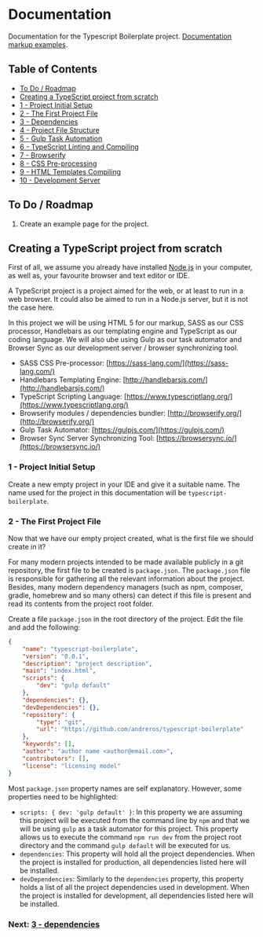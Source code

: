 # Documentation

Documentation for the Typescript Boilerplate project. [Documentation markup examples](examples.html).


## Table of Contents

*  [To Do / Roadmap](#roadmap)
*  [Creating a TypeScript project from scratch](#creating-project)
*  [1 - Project Initial Setup](#initial-setup)
*  [2 - The First Project File](#first-file)
*  [3 - Dependencies](chapter2.html#dependencies)
*  [4 - Project File Structure](chapter3.html#file-structure)
*  [5 - Gulp Task Automation](chapter4.html#task-automation)
*  [6 - TypeScript Linting and Compiling](chapter5.html#typescript)
*  [7 - Browserify](chapter6.html#browserify)
*  [8 - CSS Pre-processing](chapter7.html#sass)
*  [9 - HTML Templates Compiling](chapter8.html#handlebars)
*  [10 - Development Server](chapter9.html#browser-sync)


## To Do / Roadmap <a name="roadmap"></a>

1. Create an example page for the project.


## Creating a TypeScript project from scratch <a name="creating-project"></a>

First of all, we assume you already have installed [Node.js](https://nodejs.org/en/download/) in your computer, as well
as, your favourite browser and text editor or IDE.

A TypeScript project is a project aimed for the web, or at least to run in a web browser. It could also be aimed to run
in a Node.js server, but it is not the case here.

In this project we will be using HTML 5 for our markup, SASS as our CSS processor, Handlebars as our templating engine
and TypeScript as our coding language. We will also ube using Gulp as our task automator and Browser Sync as our
development server / browser synchronizing tool.

*  SASS CSS Pre-processor: [https://sass-lang.com/](https://sass-lang.com/)
*  Handlebars Templating Engine: [http://handlebarsjs.com/](http://handlebarsjs.com/)
*  TypeScript Scripting Language: [https://www.typescriptlang.org/](https://www.typescriptlang.org/)
*  Browserify modules / dependencies bundler: [http://browserify.org/](http://browserify.org/)
*  Gulp Task Automator: [https://gulpjs.com/](https://gulpjs.com/)
*  Browser Sync Server Synchronizing Tool: [https://browsersync.io/](https://browsersync.io/)


### 1 - Project Initial Setup <a name="initial-setup">

Create a new empty project in your IDE and give it a suitable name. The name used  for the project in this documentation
will be `typescript-boilerplate`.


### 2 - The First Project File <a name="first-file">

Now that we have our empty project created, what is the first file we should create in it?

For many modern projects intended to be made available publicly in a git repository, the first file to be created is
`package.json`. The `package.json` file is responsible for gathering all the relevant information about the project.
Besides, many modern dependency managers (such as npm, composer, gradle, homebrew and so many others) can detect if this
file is present and read its contents from the project root folder.

Create a file `package.json` in the root directory of the project. Edit the file and add the following:

```json
{
    "name": "typescript-boilerplate",
    "version": "0.0.1",
    "description": "project description",
    "main": "index.html",
    "scripts": {
        "dev": "gulp default"
    },
    "dependencies": {},
    "devDependencies": {},
    "repository": {
        "type": "git",
        "url": "https://github.com/andreros/typescript-boilerplate"
    },
    "keywords": [],
    "author": "author name <author@email.com>",
    "contributors": [],
    "license": "licensing model"
}
```

Most `package.json` property names are self explanatory. However, some properties need to be highlighted:
* `scripts: { dev: 'gulp default' }`: In this property we are assuming this project will be executed from the command
line by `npm` and that we will be using `gulp` as a task automator for this project. This property allows us to execute
the command `npm run dev` from the project root directory and the command `gulp default` will be executed for us.
* `dependencies`: This property will hold all the project dependencies. When the project is installed for production,
all dependencies listed here will be installed.
* `devDependencies`: Similarly to the `dependencies` property, this property holds a list of all the project dependencies
used in development. When the project is installed for development, all dependencies listed here will be installed.


### Next: [3 - dependencies](chapter2.html#dependencies)
